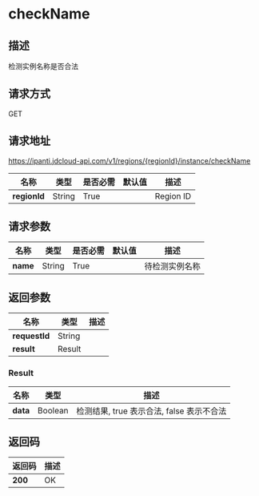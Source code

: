 # checkName


## 描述
检测实例名称是否合法

## 请求方式
GET

## 请求地址
https://ipanti.jdcloud-api.com/v1/regions/{regionId}/instance/checkName

|名称|类型|是否必需|默认值|描述|
|---|---|---|---|---|
|**regionId**|String|True||Region ID|

## 请求参数
|名称|类型|是否必需|默认值|描述|
|---|---|---|---|---|
|**name**|String|True||待检测实例名称|


## 返回参数
|名称|类型|描述|
|---|---|---|
|**requestId**|String||
|**result**|Result||


### <a name="Result">Result</a>
|名称|类型|描述|
|---|---|---|
|**data**|Boolean|检测结果, true 表示合法, false 表示不合法|

## 返回码
|返回码|描述|
|---|---|
|**200**|OK|
